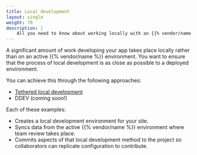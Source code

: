 ```yaml
---
title: Local development
layout: single
weight: 70
description: |
    All you need to know about working locally with an {{% vendor/name %}} project.
---
```


A significant amount of work developing your app takes place locally rather than on an active {{% vendor/name %}} environment.
You want to ensure that the process of local development is as close as possible to a deployed environment.

You can achieve this through the following approaches:

- [Tethered local development](/get-started/here/local/tethered)
- DDEV (coming soon!)

Each of these examples:

- Creates a local development environment for your site.
- Syncs data from the active {{% vendor/name %}} environment where team review takes place.
- Commits aspects of that local development method to the project so collaborators can replicate configuration to contribute.


[//]: # (If you're already using Docker Compose,)
[//]: # (consult the Community guide on [using Docker Compose with Django and {{% vendor/name %}}]&#40;https://community.platform.sh/t/using-docker-compose-with-django/1205&#41;.)

[//]: # ({{< guide-buttons previous="Local Development" previousLink="/get-started/quick-start/use-third-part.md" type="*" >}})
